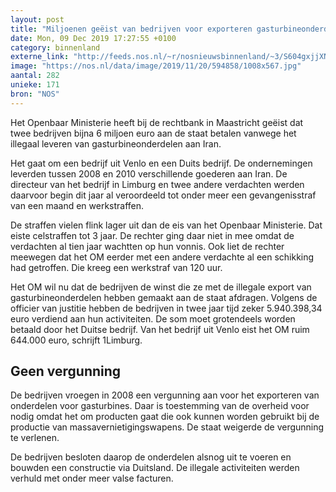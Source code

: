 ```yaml
---
layout: post
title: "Miljoenen geëist van bedrijven voor exporteren gasturbineonderdelen naar Iran"
date: Mon, 09 Dec 2019 17:27:55 +0100
category: binnenland
externe_link: "http://feeds.nos.nl/~r/nosnieuwsbinnenland/~3/S604gxjjXN4/2314025"
image: "https://nos.nl/data/image/2019/11/20/594858/1008x567.jpg"
aantal: 282
unieke: 171
bron: "NOS"
---
```


<p>Het Openbaar Ministerie heeft bij de rechtbank in Maastricht geëist dat twee bedrijven bijna 6 miljoen euro aan de staat betalen vanwege het illegaal leveren van gasturbineonderdelen aan Iran.</p>
<p>Het gaat om een bedrijf uit Venlo en een Duits bedrijf. De ondernemingen leverden tussen 2008 en 2010 verschillende goederen aan Iran. De directeur van het bedrijf in Limburg en twee andere verdachten werden daarvoor begin dit jaar al veroordeeld tot onder meer een gevangenisstraf van een maand en werkstraffen.</p>
<p>De straffen vielen flink lager uit dan de eis van het Openbaar Ministerie. Dat eiste celstraffen tot 3 jaar. De rechter ging daar niet in mee omdat de verdachten al tien jaar wachtten op hun vonnis. Ook liet de rechter meewegen dat het OM eerder met een andere verdachte al een schikking had getroffen. Die kreeg een werkstraf van 120 uur.</p>
<p>Het OM wil nu dat de bedrijven de winst die ze met de illegale export van gasturbineonderdelen hebben gemaakt aan de staat afdragen. Volgens de officier van justitie hebben de bedrijven in twee jaar tijd zeker 5.940.398,34 euro verdiend aan hun activiteiten. De som moet grotendeels worden betaald door het Duitse bedrijf. Van het bedrijf uit Venlo eist het OM ruim 644.000 euro, schrijft 1Limburg.</p>
<h2>Geen vergunning</h2>
<p>De bedrijven vroegen in 2008 een vergunning aan voor het exporteren van onderdelen voor gasturbines. Daar is toestemming van de overheid voor nodig omdat het om producten gaat die ook kunnen worden gebruikt bij de productie van massavernietigingswapens. De staat weigerde de vergunning te verlenen.</p>
<p>De bedrijven besloten daarop de onderdelen alsnog uit te voeren en bouwden een constructie via Duitsland. De illegale activiteiten werden verhuld met onder meer valse facturen.</p><img src="http://feeds.feedburner.com/~r/nosnieuwsbinnenland/~4/S604gxjjXN4" height="1" width="1" alt=""/>
